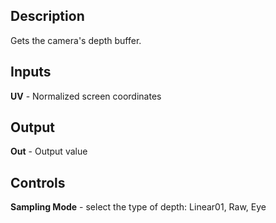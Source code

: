 ## Description
Gets the camera's depth buffer.

## Inputs
**UV** - Normalized screen coordinates

## Output
**Out** - Output value

## Controls
**Sampling Mode** - select the type of depth: Linear01, Raw, Eye
